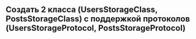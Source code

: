 <h2>Создать 2 класса (UsersStorageClass, PostsStorageClass) с поддержкой протоколов (UsersStorageProtocol, PostsStorageProtocol)</h2>
